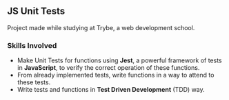 ## JS Unit Tests

Project made while studying at Trybe, a web development school.

### Skills Involved

 - Make Unit Tests for functions using __Jest__, a powerful framework of tests in __JavaScript__, to verify the correct operation of these functions.
 - From already implemented tests, write functions in a way to attend to these tests.
 - Write tests and functions in __Test Driven Development__ (TDD) way.
